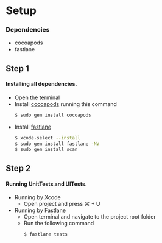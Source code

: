 # Setup

### Dependencies
- cocoapods
- fastlane

## Step 1
#### Installing all dependencies.
  - Open the terminal
  - Install [cocoapods](https://guides.cocoapods.org/using/getting-started.html#installation) running this command
    ```sh
    $ sudo gem install cocoapods
    ```
  - Install [fastlane](https://docs.fastlane.tools/getting-started/ios/setup/)
    ```sh
    $ xcode-select --install
    $ sudo gem install fastlane -NV
    $ sudo gem install scan
    ```

## Step 2
#### Running UnitTests and UITests.
- Running by Xcode
    - Open project and press ⌘ + U
- Running by Fastlane
    - Open terminal and navigate to the project root folder
    - Run the following command
        ```sh
        $ fastlane tests
        ```
